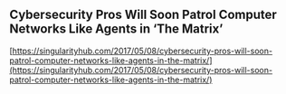 ## Cybersecurity Pros Will Soon Patrol Computer Networks Like Agents in ‘The Matrix’
  
  [https://singularityhub.com/2017/05/08/cybersecurity-pros-will-soon-patrol-computer-networks-like-agents-in-the-matrix/](https://singularityhub.com/2017/05/08/cybersecurity-pros-will-soon-patrol-computer-networks-like-agents-in-the-matrix/)